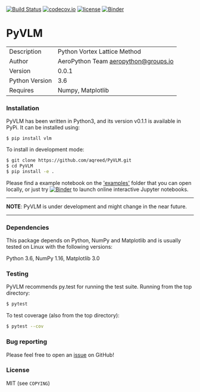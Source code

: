 [![Build Status](https://travis-ci.com/aqreed/PyVLM.svg?branch=master)](https://travis-ci.com/aqreed/PyVLM)
[![codecov.io](https://codecov.io/gh/aqreed/PyVLM/branch/master/graph/badge.svg)](https://codecov.io/gh/aqreed/PyVLM/branch/master)
[![license](https://img.shields.io/badge/license-MIT-blue.svg?style=flat-square)](https://github.com/aqreed/PyVLM/raw/master/COPYING)
[![Binder](https://mybinder.org/badge_logo.svg)](https://mybinder.org/v2/gh/aqreed/PyVLM/master?filepath=examples)

# PyVLM
|  |  |
| ------ | ------ |
| Description | Python Vortex Lattice Method |
| Author | AeroPython Team <aeropython@groups.io> |
| Version | 0.0.1 |
| Python Version | 3.6 |
| Requires | Numpy, Matplotlib |

### Installation

PyVLM has been written in Python3, and its version v0.1.1 is available in PyPi. It can be installed using:

```
$ pip install vlm
```

To install in development mode:

```sh
$ git clone https://github.com/aqreed/PyVLM.git
$ cd PyVLM
$ pip install -e .
```

Please find a example notebook on the ['examples'](https://github.com/aqreed/PyVLM/master/examples) folder that you can open locally, or just try [![Binder](https://mybinder.org/badge_logo.svg)](https://mybinder.org/v2/gh/aqreed/PyVLM/master?filepath=examples) to launch online interactive Jupyter notebooks.

---
**NOTE**:
PyVLM is under development and might change in the near future.

---

### Dependencies

This package depends on Python, NumPy and Matplotlib and is usually tested on Linux with the following versions:

Python 3.6, NumPy 1.16, Matplotlib 3.0


### Testing

PyVLM recommends py.test for running the test suite. Running from the top directory:

```sh
$ pytest
```

To test coverage (also from the top directory):

```sh
$ pytest --cov
```

### Bug reporting

Please feel free to open an [issue](https://github.com/aqreed/PyVLM/issues) on GitHub!

### License

MIT (see `COPYING`)
